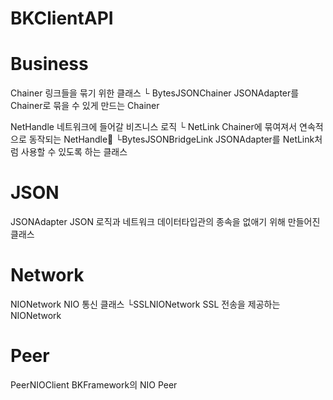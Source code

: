 # BKClientAPI

  

#  Business 
Chainer 링크들을 묶기 위한 클래스
 └ BytesJSONChainer JSONAdapter를 Chainer로 묶을 수 있게 만드는 Chainer

NetHandle 네트워크에 들어갈 비즈니스 로직
 └ NetLink Chainer에 묶여져서 연속적으로 동작되는 NetHandle     └BytesJSONBridgeLink JSONAdapter를 NetLink처럼 사용할 수 있도록 하는 클래스

#  JSON
JSONAdapter JSON 로직과 네트워크 데이터타입관의 종속을 없애기 위해 만들어진 클래스

#  Network 
NIONetwork NIO 통신 클래스
 └SSLNIONetwork SSL 전송을 제공하는 NIONetwork

#  Peer 
PeerNIOClient BKFramework의 NIO Peer
